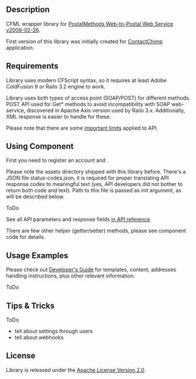 ## Description

CFML wrapper library for [PostalMethods Web-to-Postal Web Service v2009-02-26](http://www.postalmethods.com/postal-api).

First version of this library was initially created for [ContactChimp](http://contactchimp.com/) application.

## Requirements

Library uses modern CFScript syntax, so it requires at least Adobe ColdFusion 9 or Railo 3.2 engine to work.

Library uses both types of access point (SOAP/POST) for different methods. POST API used for Get* methods 
to avoid incompatibility with SOAP web-service, discovered in Apache Axis version used by Railo 3.x.
Additionally, XML response is easier to handle for these.

Please note that there are some [important limits](http://www.postalmethods.com/system-limitations) applied to API.

## Using Component

First you need to register an account and [](https://www.smartystreets.com/Account/Api/Install/rest/).

Please note the assets directory shipped with this library before. There's a JSON file status-codes.json, 
it is required for proper translating API response codes to meaningful text (yes, API developers did not bother 
to return both code and text). Path to this file is passed as init argument, as will be described below.  

ToDo
   
See all API parameters and response fields [in API reference](http://www.postalmethods.com/resources/reference/postal-web-service).

There are few other helper (getter/setter) methods, please see component code for details.

## Usage Examples

Please check out [Developer's Guide](http://www.postalmethods.com/resources/developers-guide) for templates, 
content, addresses handling instructions, plus other relevant information.

ToDo

## Tips & Tricks

ToDo 

 - tell about settings through users
 - tell about webhooks

## License

Library is released under the [Apache License Version 2.0](http://www.apache.org/licenses/LICENSE-2.0).
